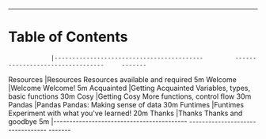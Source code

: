 ----

# Table of Contents

<div id="toc" class="important">

<!-- Note: This is a special file that determines the order of the chapters                  -->
<!--       The lefthand column refers to the filename of the chapter in 'resources/markdown' -->
<!--       This column is removed before the markdown is processed for the table of contents -->
<!--       ';' is a comment                                                                  -->

                |------------------------------------------         ---------------------------------     -------
Resources       |[Resources](#required-resources)                   Resources available and required      5m
Welcome         |[Welcome](#welcome)                                Welcome!                              5m
Acquainted      |[Getting Acquainted](#getting-acquainted)          Variables, types, basic functions     30m
Cosy            |[Getting Cosy](#getting-cosy)                      More functions, control flow          30m
Pandas          |[Pandas](#pandas)                                  Pandas: Making sense of data          30m
Funtimes        |[Funtimes](#funtimes)                              Experiment with what you've learned!  20m
Thanks          |[Thanks](#thanks)                                  Thanks and goodbye                    5m
                |------------------------------------------         ---------------------------------     -------
</div>
